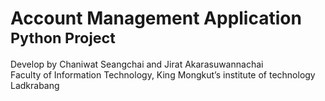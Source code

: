 <h1>Account Management Application<br>
<sub>Python Project<sup></h1>
Develop by Chaniwat Seangchai and Jirat Akarasuwannachai<br>
Faculty of Information Technology, King Mongkut’s institute of technology Ladkrabang
